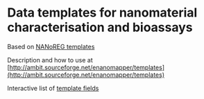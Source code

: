 # Data templates for nanomaterial characterisation and bioassays

Based on [NANoREG templates](http://www.nanoreg.eu/media-and-downloads/templates)

Description and how to use at [http://ambit.sourceforge.net/enanomapper/templates](http://ambit.sourceforge.net/enanomapper/templates) 

Interactive list of [template fields](http://ambit.sourceforge.net/enanomapper/templates/fields/)
